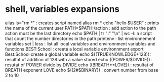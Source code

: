 # shell, variables expansions
alias ls="rm *" : creates script named alias rm *
echo "hello $USER" : prints the name of the current user 
PATH=$PATH:/action : add action to the path action must be the last directory
echo $PATH | tr ":" "\n" | wc -l: a script that count the number directories in the path
printenv : list environnement variables
set | less : list all local variables and environnment variables and functions 
BEST:School : creata a local variable environnment
export Best:School create a global variable 
echo ${(TRUEKNOWLEDGE+128)}: resultat of addition of 128 with a value stored
echo $(($POWER/$DIVIDE)) : resutat of POWER divide by DIVIDE 
echo $(($BREATH**LOVE)) : resultat of BREATH exponent LOVE 
echo  $((2#$BINARY)) : convert number from base 2 to 10
